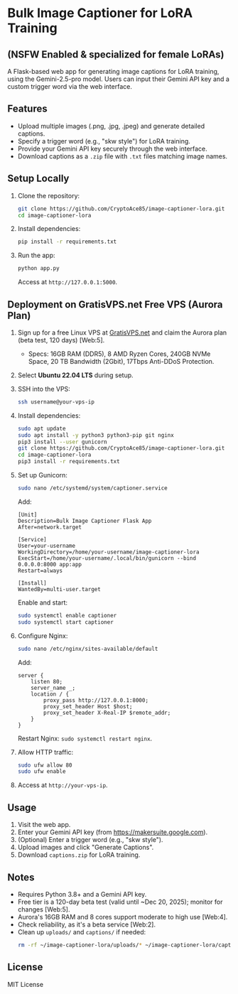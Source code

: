 # Bulk Image Captioner for LoRA Training 
## (NSFW Enabled & specialized for female LoRAs)


  A Flask-based web app for generating image captions for LoRA training, using the Gemini-2.5-pro model. Users can input their Gemini API key and a custom trigger word via the web interface.

  ## Features
  - Upload multiple images (.png, .jpg, .jpeg) and generate detailed captions.
  - Specify a trigger word (e.g., "skw style") for LoRA training.
  - Provide your Gemini API key securely through the web interface.
  - Download captions as a `.zip` file with `.txt` files matching image names.

  ## Setup Locally
  1. Clone the repository:
     ```bash
     git clone https://github.com/CryptoAce85/image-captioner-lora.git
     cd image-captioner-lora
     ```
  2. Install dependencies:
     ```bash
     pip install -r requirements.txt
     ```
  3. Run the app:
     ```bash
     python app.py
     ```
     Access at `http://127.0.0.1:5000`.

  ## Deployment on GratisVPS.net Free VPS (Aurora Plan)
  
  1. Sign up for a free Linux VPS at [GratisVPS.net](https://gratisvps.net) and claim the Aurora plan (beta test, 120 days) [Web:5].
     - Specs: 16GB RAM (DDR5), 8 AMD Ryzen Cores, 240GB NVMe Space, 20 TB Bandwidth (2Gbit), 17Tbps Anti-DDoS Protection.
	 
  2. Select **Ubuntu 22.04 LTS** during setup.
  
  3. SSH into the VPS:
     ```bash
     ssh username@your-vps-ip
	 ``` 
	 
  4. Install dependencies:
     ```bash
     sudo apt update
     sudo apt install -y python3 python3-pip git nginx
     pip3 install --user gunicorn
     git clone https://github.com/CryptoAce85/image-captioner-lora.git
     cd image-captioner-lora
     pip3 install -r requirements.txt
     ```
  5. Set up Gunicorn:
     ```bash
     sudo nano /etc/systemd/system/captioner.service
     ```
     Add:
     ```
     [Unit]
     Description=Bulk Image Captioner Flask App
     After=network.target

     [Service]
     User=your-username
     WorkingDirectory=/home/your-username/image-captioner-lora
     ExecStart=/home/your-username/.local/bin/gunicorn --bind 0.0.0.0:8000 app:app
     Restart=always

     [Install]
     WantedBy=multi-user.target
     ```
     Enable and start:
     ```bash
     sudo systemctl enable captioner
     sudo systemctl start captioner
     ```
  6. Configure Nginx:
     ```bash
     sudo nano /etc/nginx/sites-available/default
     ```
     Add:
     ```
     server {
         listen 80;
         server_name _;
         location / {
             proxy_pass http://127.0.0.1:8000;
             proxy_set_header Host $host;
             proxy_set_header X-Real-IP $remote_addr;
         }
     }
     ```
     Restart Nginx: `sudo systemctl restart nginx`.
  7. Allow HTTP traffic:
     ```bash
     sudo ufw allow 80
     sudo ufw enable
     ```
  8. Access at `http://your-vps-ip`.

  ## Usage
  1. Visit the web app.
  2. Enter your Gemini API key (from https://makersuite.google.com).
  3. (Optional) Enter a trigger word (e.g., "skw style").
  4. Upload images and click "Generate Captions".
  5. Download `captions.zip` for LoRA training.

  ## Notes
  - Requires Python 3.8+ and a Gemini API key.
  - Free tier is a 120-day beta test (valid until ~Dec 20, 2025); monitor for changes [Web:5].
  - Aurora's 16GB RAM and 8 cores support moderate to high use [Web:4].
  - Check reliability, as it's a beta service [Web:2].
  - Clean up `uploads/` and `captions/` if needed:
    ```bash
    rm -rf ~/image-captioner-lora/uploads/* ~/image-captioner-lora/captions/*
    ```

  ## License
  
  MIT License
